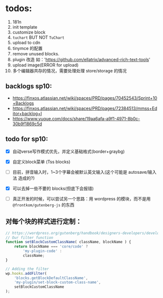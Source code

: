# todos:

1. 181n
2. init template
3. customize block
4. `tuchart` BUT NOT `TuChart`
5. upload to cdn
6. tinymce 的配置
7. remove unused blocks.
8. plugin 改造 如：'https://github.com/ellatrix/advanced-rich-text-tools'
9. upload image(ERROR for upload)
10. 多个编辑器共存的情况，需要处理处理 store/storage 的情况

## backlogs sp10:
- https://finxos.atlassian.net/wiki/spaces/PRD/pages/70452543/Sprint+10+Backlogs
- https://finxos.atlassian.net/wiki/spaces/PRD/pages/72384513/mmss+Editor+backlog+I
- https://www.yuque.com/docs/share/19aa6afa-a9f1-4971-8b0c-30b9f1869c5d

## todo for sp10:
- [x] 自动verse写作模式优先，并定义基础格式(border+graybg)
- [x] 自定义block菜单 (Tss blocks)
- [ ] 目前，拼音输入时，1~3个字幕会被默认英文输入(这个可能是 autosave/输入法 造成的?)
- [x] 可以去掉一些不要的 blocks(但底下会报错)
- [ ] 真正开发的时候，可以尝试另一个思路：用 wordpress 的模块，而不是用 `@frontkom/gutenberg-js` 的东西


## 对每个块的样式进行定制：
```js
// https://wordpress.org/gutenberg/handbook/designers-developers/developers/filters/block-filters/
// Our filter function
function setBlockCustomClassName( className, blockName ) {
    return blockName === 'core/code' ?
        'my-plugin-code' :
        className;
}

// Adding the filter
wp.hooks.addFilter(
    'blocks.getBlockDefaultClassName',
    'my-plugin/set-block-custom-class-name',
    setBlockCustomClassName
);
```
